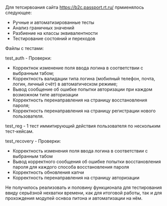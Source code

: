 Для тетсирвоания сайта https://b2c.passport.rt.ru/ прмиенялось следующее:
- Ручные и автоматизированные тесты
- Анализ граничных значений
- Разбиение на классы эквивалентности
- Тестирование состояний и переходов

Файлы с тестами:

test_auth -  Проверки: 
- Корректнок изменение поля ввода логина в соответствии с выбранным табом; 
- Корректность валидации типа логина (мобилный телефон, почта, логин, личный счёт) в автоматическом режиме;
- Вывод сообщение об ошибке попытки авторизации при каждом возможном типе авторизации
- Корректность перенаправления на страницу восстановления пароля;
- Корректность перенаправления на страницу регистрации нового пользователя.

test_reg - 1 тест иммитирующий действия пользователя по нескольким тест-кейсам.

test_recovery - Проверки:
- Корректность изменения поля ввода логина в соответствии с выбранным табом
- Вывод корректного сообщения об ошибке попытки восстановления пароля для каждого способа восстановления пароля
- Корректность обновления капчи
- Корректность перенаправления на страницу авторизации



Не получилось реализовать и половину функционала для тестирования ввиду серьёзной нехватки времени, как для итоговой работы, так и для прохождения модулей оснвоа питона и автоматизации на нём. 
